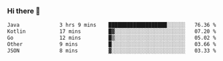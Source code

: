 ### Hi there 👋

<!--START_SECTION:waka-->

```txt
Java             3 hrs 9 mins    ███████████████████░░░░░░   76.36 %
Kotlin           17 mins         █▓░░░░░░░░░░░░░░░░░░░░░░░   07.20 %
Go               12 mins         █▒░░░░░░░░░░░░░░░░░░░░░░░   05.02 %
Other            9 mins          █░░░░░░░░░░░░░░░░░░░░░░░░   03.66 %
JSON             8 mins          ▓░░░░░░░░░░░░░░░░░░░░░░░░   03.33 %
```

<!--END_SECTION:waka-->

<!--
**jerry-shao/jerry-shao** is a ✨ _special_ ✨ repository because its `README.md` (this file) appears on your GitHub profile.

Here are some ideas to get you started:

- 🔭 I’m currently working on ...
- 🌱 I’m currently learning ...
- 👯 I’m looking to collaborate on ...
- 🤔 I’m looking for help with ...
- 💬 Ask me about ...
- 📫 How to reach me: ...
- 😄 Pronouns: ...
- ⚡ Fun fact: ...
-->
